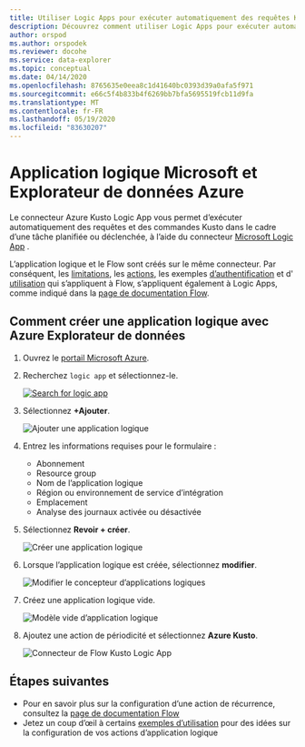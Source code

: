 ```yaml
---
title: Utiliser Logic Apps pour exécuter automatiquement des requêtes Kusto
description: Découvrez comment utiliser Logic Apps pour exécuter automatiquement des requêtes et des commandes Kusto et les planifier
author: orspod
ms.author: orspodek
ms.reviewer: docohe
ms.service: data-explorer
ms.topic: conceptual
ms.date: 04/14/2020
ms.openlocfilehash: 8765635e0eea8c1d41640bc0393d39a0afa5f971
ms.sourcegitcommit: e66c5f4b833b4f6269bb7bfa5695519fcb11d9fa
ms.translationtype: MT
ms.contentlocale: fr-FR
ms.lasthandoff: 05/19/2020
ms.locfileid: "83630207"
---
```

# <a name="microsoft-logic-app-and-azure-data-explorer"></a>Application logique Microsoft et Explorateur de données Azure

Le connecteur Azure Kusto Logic App vous permet d’exécuter automatiquement des requêtes et des commandes Kusto dans le cadre d’une tâche planifiée ou déclenchée, à l’aide du connecteur [Microsoft Logic App](https://docs.microsoft.com/azure/logic-apps/logic-apps-what-are-logic-apps) .

L’application logique et le Flow sont créés sur le même connecteur. Par conséquent, les [limitations](flow.md#limitations), les [actions](flow.md#azure-kusto-flow-actions), les exemples [d’authentification](flow.md#authentication) et d' [utilisation](flow.md#azure-kusto-flow-actions) qui s’appliquent à Flow, s’appliquent également à Logic Apps, comme indiqué dans la [page de documentation Flow](flow.md).

## <a name="how-to-create-a-logic-app-with-azure-data-explorer"></a>Comment créer une application logique avec Azure Explorateur de données

1. Ouvrez le [portail Microsoft Azure](https://ms.portal.azure.com/). 
1. Recherchez `logic app` et sélectionnez-le.

    [![](./Images/logicapps/logicapp-search.png "Search for logic app")](./Images/logicapps/logicapp-search.png#lightbox)

1. Sélectionnez **+Ajouter**.

    ![Ajouter une application logique](./Images/logicapps/logicapp-add.png)

1. Entrez les informations requises pour le formulaire :
    * Abonnement
    * Resource group
    * Nom de l’application logique
    * Région ou environnement de service d’intégration
    * Emplacement
    * Analyse des journaux activée ou désactivée
1. Sélectionnez **Revoir + créer**.

    ![Créer une application logique](./Images/logicapps/logicapp-create-new.png)

1. Lorsque l’application logique est créée, sélectionnez **modifier**.

    ![Modifier le concepteur d’applications logiques](./Images/logicapps/logicapp-editdesigner.png "logicapp-editdesigner")

1. Créez une application logique vide.

    ![Modèle vide d’application logique](./Images/logicapps/logicapp-blanktemplate.png "logicapp-BlankTemplate")

1. Ajoutez une action de périodicité et sélectionnez **Azure Kusto**.

    ![Connecteur de Flow Kusto Logic App](./Images/logicapps/logicapp-kustoconnector.png "logicapp-kustoconnector")

## <a name="next-steps"></a>Étapes suivantes

* Pour en savoir plus sur la configuration d’une action de récurrence, consultez la [page de documentation Flow](flow.md)
* Jetez un coup d’œil à certains [exemples d’utilisation](flow.md#azure-kusto-flow-actions) pour des idées sur la configuration de vos actions d’application logique
